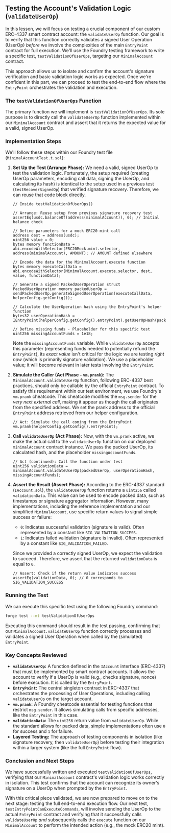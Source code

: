 ## Testing the Account's Validation Logic (`validateUserOp`)

In this lesson, we will focus on testing a crucial component of our custom ERC-4337 smart contract account: the `validateUserOp` function. Our goal is to verify that this function correctly validates a signed User Operation (UserOp) *before* we involve the complexities of the main `EntryPoint` contract for full execution. We'll use the Foundry testing framework to write a specific test, `testValidationOfUserOps`, targeting our `MinimalAccount` contract.

This approach allows us to isolate and confirm the account's signature verification and basic validation logic works as expected. Once we're confident in this part, we can proceed to test the end-to-end flow where the `EntryPoint` orchestrates the validation and execution.

### The `testValidationOfUserOps` Function

The primary function we will implement is `testValidationOfUserOps`. Its sole purpose is to directly call the `validateUserOp` function implemented within our `MinimalAccount` contract and assert that it returns the expected value for a valid, signed UserOp.

### Implementation Steps

We'll follow these steps within our Foundry test file (`MinimalAccountTest.t.sol`):

1.  **Set Up the Test (Arrange Phase):**
    We need a valid, signed UserOp to test the validation logic. Fortunately, the setup required (creating UserOp parameters, encoding call data, signing the UserOp, and calculating its hash) is identical to the setup used in a previous test (`testRecoverSignedOp`) that verified signature recovery. Therefore, we can reuse that code block directly.

    ```solidity
    // Inside testValidationOfUserOps()

    // Arrange: Reuse setup from previous signature recovery test
    assertEq(usdc.balanceOf(address(minimalAccount)), 0); // Initial balance check

    // Define parameters for a mock ERC20 mint call
    address dest = address(usdc);
    uint256 value = 0;
    bytes memory functionData = abi.encodeWithSelector(ERC20Mock.mint.selector, address(minimalAccount), AMOUNT); // AMOUNT defined elsewhere

    // Encode the data for the MinimalAccount.execute function
    bytes memory executeCallData = abi.encodeWithSelector(MinimalAccount.execute.selector, dest, value, functionData);

    // Generate a signed PackedUserOperation struct
    PackedUserOperation memory packedUserOp = sendPackedUserOp.generateSignedUserOperation(executeCallData, helperConfig.getConfig());

    // Calculate the UserOperation hash using the EntryPoint's helper function
    bytes32 userOperationHash = IEntryPoint(helperConfig.getConfig().entryPoint).getUserOpHash(packedUserOp);

    // Define missing funds - Placeholder for this specific test
    uint256 missingAccountFunds = 1e18;
    ```
    Note the `missingAccountFunds` variable. While `validateUserOp` accepts this parameter (representing funds needed to potentially refund the `EntryPoint`), its *exact value* isn't critical for the logic we are testing *right now* (which is primarily signature validation). We use a placeholder value; it will become relevant in later tests involving the `EntryPoint`.

2.  **Simulate the Caller (Act Phase - `vm.prank`):**
    The `MinimalAccount.validateUserOp` function, following ERC-4337 best practices, should only be callable by the official `EntryPoint` contract. To satisfy this requirement within our test environment, we use Foundry's `vm.prank` cheatcode. This cheatcode modifies the `msg.sender` for the *very next external call*, making it appear as though the call originates from the specified address. We set the prank address to the official `EntryPoint` address retrieved from our helper configuration.

    ```solidity
    // Act: Simulate the call coming from the EntryPoint
    vm.prank(helperConfig.getConfig().entryPoint);
    ```

3.  **Call `validateUserOp` (Act Phase):**
    Now, with the `vm.prank` active, we make the actual call to the `validateUserOp` function on our deployed `minimalAccount` contract instance. We pass the packed UserOp, its calculated hash, and the placeholder `missingAccountFunds`.

    ```solidity
    // Act (continued): Call the function under test
    uint256 validationData = minimalAccount.validateUserOp(packedUserOp, userOperationHash, missingAccountFunds);
    ```

4.  **Assert the Result (Assert Phase):**
    According to the ERC-4337 standard (`IAccount.sol`), the `validateUserOp` function returns a `uint256` called `validationData`. This value can be used to encode packed data, such as timestamps or signature aggregator information. However, many implementations, including the reference implementation and our simplified `MinimalAccount`, use specific return values to signal simple success or failure:
    *   `0`: Indicates successful validation (signature is valid). Often represented by a constant like `SIG_VALIDATION_SUCCESS`.
    *   `1`: Indicates failed validation (signature is invalid). Often represented by a constant like `SIG_VALIDATION_FAILED`.

    Since we provided a correctly signed UserOp, we expect the validation to succeed. Therefore, we assert that the returned `validationData` is equal to `0`.

    ```solidity
    // Assert: Check if the return value indicates success
    assertEq(validationData, 0); // 0 corresponds to SIG_VALIDATION_SUCCESS
    ```

### Running the Test

We can execute this specific test using the following Foundry command:

```bash
forge test --mt testValidationOfUserOps
```

Executing this command should result in the test passing, confirming that our `MinimalAccount.validateUserOp` function correctly processes and validates a signed User Operation when called by the (simulated) `EntryPoint`.

### Key Concepts Reviewed

*   **`validateUserOp`:** A function defined in the `IAccount` interface (ERC-4337) that must be implemented by smart contract accounts. It allows the account to verify if a UserOp is valid (e.g., checks signature, nonce) before execution. It is called by the `EntryPoint`.
*   **`EntryPoint`:** The central singleton contract in ERC-4337 that orchestrates the processing of User Operations, including calling `validateUserOp` on the target account.
*   **`vm.prank`:** A Foundry cheatcode essential for testing functions that restrict `msg.sender`. It allows simulating calls from specific addresses, like the `EntryPoint` in this case.
*   **`validationData`:** The `uint256` return value from `validateUserOp`. While the standard allows for packed data, simple implementations often use `0` for success and `1` for failure.
*   **Layered Testing:** The approach of testing components in isolation (like signature recovery, then `validateUserOp`) before testing their integration within a larger system (like the full `EntryPoint` flow).

### Conclusion and Next Steps

We have successfully written and executed `testValidationOfUserOps`, verifying that our `MinimalAccount` contract's validation logic works correctly in isolation. This test confirms that the account can recognize its owner's signature on a UserOp when prompted by the `EntryPoint`.

With this critical piece validated, we are now prepared to move on to the next stage: testing the full end-to-end execution flow. Our next test, `testEntryPointCanExecuteCommands`, will involve sending the UserOp to the actual `EntryPoint` contract and verifying that it successfully calls `validateUserOp` *and* subsequently calls the `execute` function on our `MinimalAccount` to perform the intended action (e.g., the mock ERC20 mint).